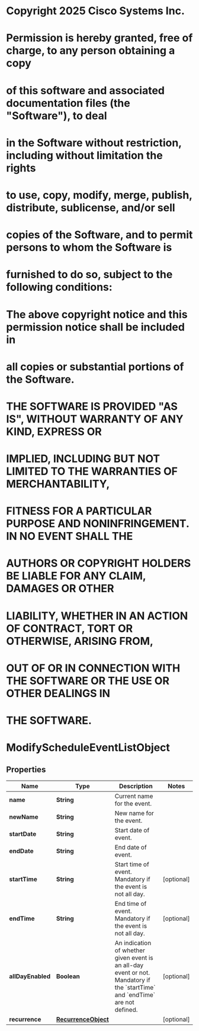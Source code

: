 <!--  Copyright 2025 Cisco Systems Inc.

Permission is hereby granted, free of charge, to any person obtaining a copy
of this software and associated documentation files (the "Software"), to deal
in the Software without restriction, including without limitation the rights
to use, copy, modify, merge, publish, distribute, sublicense, and/or sell
copies of the Software, and to permit persons to whom the Software is
furnished to do so, subject to the following conditions:

The above copyright notice and this permission notice shall be included in
all copies or substantial portions of the Software.

THE SOFTWARE IS PROVIDED "AS IS", WITHOUT WARRANTY OF ANY KIND, EXPRESS OR
IMPLIED, INCLUDING BUT NOT LIMITED TO THE WARRANTIES OF MERCHANTABILITY,
FITNESS FOR A PARTICULAR PURPOSE AND NONINFRINGEMENT. IN NO EVENT SHALL THE
AUTHORS OR COPYRIGHT HOLDERS BE LIABLE FOR ANY CLAIM, DAMAGES OR OTHER
LIABILITY, WHETHER IN AN ACTION OF CONTRACT, TORT OR OTHERWISE, ARISING FROM,
OUT OF OR IN CONNECTION WITH THE SOFTWARE OR THE USE OR OTHER DEALINGS IN
THE SOFTWARE.-->
# Copyright 2025 Cisco Systems Inc.
#
# Permission is hereby granted, free of charge, to any person obtaining a copy
# of this software and associated documentation files (the "Software"), to deal
# in the Software without restriction, including without limitation the rights
# to use, copy, modify, merge, publish, distribute, sublicense, and/or sell
# copies of the Software, and to permit persons to whom the Software is
# furnished to do so, subject to the following conditions:
#
# The above copyright notice and this permission notice shall be included in
# all copies or substantial portions of the Software.
#
# THE SOFTWARE IS PROVIDED "AS IS", WITHOUT WARRANTY OF ANY KIND, EXPRESS OR
# IMPLIED, INCLUDING BUT NOT LIMITED TO THE WARRANTIES OF MERCHANTABILITY,
# FITNESS FOR A PARTICULAR PURPOSE AND NONINFRINGEMENT. IN NO EVENT SHALL THE
# AUTHORS OR COPYRIGHT HOLDERS BE LIABLE FOR ANY CLAIM, DAMAGES OR OTHER
# LIABILITY, WHETHER IN AN ACTION OF CONTRACT, TORT OR OTHERWISE, ARISING FROM,
# OUT OF OR IN CONNECTION WITH THE SOFTWARE OR THE USE OR OTHER DEALINGS IN
# THE SOFTWARE.



# ModifyScheduleEventListObject


## Properties

| Name | Type | Description | Notes |
|------------ | ------------- | ------------- | -------------|
|**name** | **String** | Current name for the event. |  |
|**newName** | **String** | New name for the event. |  |
|**startDate** | **String** | Start date of event. |  |
|**endDate** | **String** | End date of event. |  |
|**startTime** | **String** | Start time of event. Mandatory if the event is not all day. |  [optional] |
|**endTime** | **String** | End time of event. Mandatory if the event is not all day. |  [optional] |
|**allDayEnabled** | **Boolean** | An indication of whether given event is an all-day event or not. Mandatory if the &#x60;startTime&#x60; and &#x60;endTime&#x60; are not defined. |  [optional] |
|**recurrence** | [**RecurrenceObject**](RecurrenceObject.md) |  |  [optional] |



